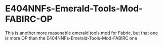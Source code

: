# E404NNFs-Emerald-Tools-Mod-FABIRC-OP
This is another more reasonable emerald tools mod for Fabric, but that one is more OP than the E404NNFs-Emerald-Tools-Mod-FABIRC one

